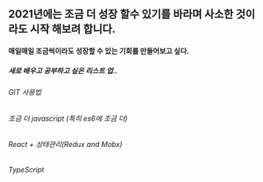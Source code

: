 ## 2021년에는 조금 더 성장 할수 있기를 바라며 사소한 것이라도 시작 해보려 합니다.
#### 매일매일 조금씩이라도 성장할 수  있는 기회를 만들어보고 싶다. 

##### 새로 배우고 공부하고 싶은 리스트 업.. 
###### GIT 사용법
###### 조금 더 javascript (특히 es6에 조금 더)
###### React + 상태관리(Redux and Mobx)
###### TypeScript
###### 